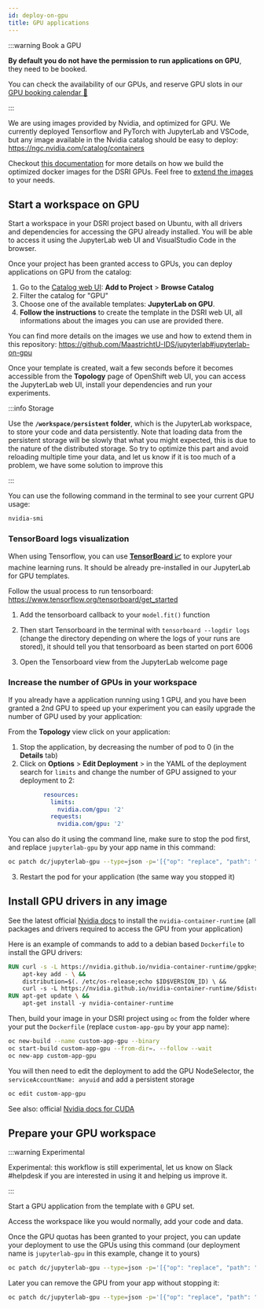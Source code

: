 ```yaml
---
id: deploy-on-gpu
title: GPU applications
---
```



:::warning Book a GPU

**By default you do not have the permission to run applications on GPU**, they need to be booked.

You can check the availability of our GPUs, and reserve GPU slots in our [GPU booking calendar 📅](/gpu-booking)

:::

We are using images provided by Nvidia, and optimized for GPU. We currently deployed Tensorflow and PyTorch with JupyterLab and VSCode, but any image available in the Nvidia catalog should be easy to deploy: https://ngc.nvidia.com/catalog/containers

Checkout [this documentation](https://github.com/MaastrichtU-IDS/jupyterlab#jupyterlab-on-gpu) for more details on how we build the optimized docker images for the DSRI GPUs. Feel free to [extend the images](https://github.com/MaastrichtU-IDS/jupyterlab#extend-an-image) to your needs.

## Start a workspace on GPU

Start a workspace in your DSRI project based on Ubuntu, with all drivers and dependencies for accessing the GPU already installed. You will be able to access it using the JupyterLab web UI and VisualStudio Code in the browser.

Once your project has been granted access to GPUs, you can deploy applications on GPU from the catalog:

1. Go to the [Catalog web UI](https://console-openshift-console.apps.dsri2.unimaas.nl/console/catalog): **Add to Project** > **Browse Catalog**
2. Filter the catalog for  "GPU"
3. Choose one of the available templates: **JupyterLab on GPU**.
4. **Follow the instructions** to create the template in the DSRI web UI, all informations about the images you can use are provided there.

You can find more details on the images we use and how to extend them in this repository: https://github.com/MaastrichtU-IDS/jupyterlab#jupyterlab-on-gpu

Once your template is created, wait a few seconds before it becomes accessible from the **Topology** page of OpenShift web UI, you can access the JupyterLab web UI, install your dependencies and run your experiments.

:::info Storage

Use the **`/workspace/persistent` folder**, which is the JupyterLab workspace, to store your code and data persistently. Note that loading data from the persistent storage will be slowly that what you might expected, this is due to the nature of the distributed storage. So try to optimize this part and avoid reloading multiple time your data, and let us know if it is too much of a problem, we have some solution to improve this

:::

You can use the following command in the terminal to see your current GPU usage:

```bash
nvidia-smi
```

### TensorBoard logs visualization

When using Tensorflow, you can use [**TensorBoard 📈**](https://www.tensorflow.org/tensorboard) to explore your machine learning runs. It should be already pre-installed in our JupyterLab for GPU templates.

Follow the usual process to run tensorboard: https://www.tensorflow.org/tensorboard/get_started

1. Add the tensorboard callback to your `model.fit()` function

2. Then start Tensorboard in the terminal with `tensorboard --logdir logs` (change the directory depending on where the logs of your runs are stored), it should tell you that tensorboard as been started on port 6006
3. Open the Tensorboard view from the JupyterLab welcome page


### Increase the number of GPUs in your workspace

If you already have a application running using 1 GPU, and you have been granted a 2nd GPU to speed up your experiment you can easily upgrade the number of GPU used by your application:

From the **Topology** view click on your application:

1. Stop the application, by decreasing the number of pod to 0 (in the **Details** tab)
2. Click on **Options** > **Edit Deployment** > in the YAML of the deployment search for `limits` and change the number of GPU assigned to your deployment to 2:

```yaml
          resources:
            limits:
              nvidia.com/gpu: '2'
            requests:
              nvidia.com/gpu: '2'
```

You can also do it using the command line, make sure to stop the pod first, and replace `jupyterlab-gpu` by your app name in this command:

```bash
oc patch dc/jupyterlab-gpu --type=json -p='[{"op": "replace", "path": "/spec/template/spec/containers/0/resources", "value": {"requests": {"nvidia.com/gpu": 2}, "limits": {"nvidia.com/gpu": 2}}}]'
```

3. Restart the pod for your application (the same way you stopped it)

## Install GPU drivers in any image

See the latest official [Nvidia docs](https://nvidia.github.io/nvidia-container-runtime) to install the `nvidia-container-runtime` (all packages and drivers required to access the GPU from your application)

Here is an example of commands to add to a debian based `Dockerfile` to install the GPU drivers:

```dockerfile
RUN curl -s -L https://nvidia.github.io/nvidia-container-runtime/gpgkey | \
    apt-key add - \ &&
    distribution=$(. /etc/os-release;echo $ID$VERSION_ID) \ &&
    curl -s -L https://nvidia.github.io/nvidia-container-runtime/$distribution/nvidia-container-runtime.list | 
RUN apt-get update \ &&
    apt-get install -y nvidia-container-runtime
```

Then, build your image in your DSRI project using `oc` from the folder where your put the `Dockerfile` (replace `custom-app-gpu` by your app name):

```bash
oc new-build --name custom-app-gpu --binary
oc start-build custom-app-gpu --from-dir=. --follow --wait
oc new-app custom-app-gpu
```

You will then need to edit the deployment to add the GPU NodeSelector, the `serviceAccountName: anyuid` and add a persistent storage

```bash
oc edit custom-app-gpu
```

See also: official [Nvidia docs for CUDA]( https://docs.nvidia.com/cuda/cuda-installation-guide-linux/index.html#debian-installation)

## Prepare your GPU workspace

:::warning Experimental

Experimental: this workflow is still experimental, let us know on Slack #helpdesk if you are interested in using it and helping us improve it.

:::

Start a GPU application from the template with `0` GPU set.

Access the workspace like you would normally, add your code and data.

Once the GPU quotas has been granted to your project, you can update your deployment to use the GPUs using this command (our deployment name is `jupyterlab-gpu` in this example, change it to yours)

```bash
oc patch dc/jupyterlab-gpu --type=json -p='[{"op": "replace", "path": "/spec/template/spec/containers/0/resources", "value": {"requests": {"nvidia.com/gpu": 1}, "limits": {"nvidia.com/gpu": 1}}}]'
```

Later you can remove the GPU from your app without stopping it:

```bash
oc patch dc/jupyterlab-gpu --type=json -p='[{"op": "replace", "path": "/spec/template/spec/containers/0/resources", "value": {"requests": {"nvidia.com/gpu": 0}, "limits": {"nvidia.com/gpu": 0}}}]'
```

<!-- 

You can check the availability of the 8 GPUs of the DSRI through the Maastricht University Outlook Calendar:

1. Go to the your UM Outlook Calendar (through the desktop or web application)
2. Create a new Calendar group named "DSRI GPUs"
3. Add the 8 `EQUIP-PHS1-DSRIGPU` numbered from 1 to 8, e.g. `EQUIP-PHS1-DSRIGPU1-1P` to this Calendar Group. This way you will be able to quickly see when a GPU is free or reserved

To reserve a GPU directly in the Calendar:

* Check for a GPU available in the period when you will need to use it
* Create an event for the period you expect you will need the GPU:
  - [ ] Put your the GPU number, and your DSRI project ID where we will add the GPU in the title, e.g. `GPU 3 for your-project-id`
  - [ ] Set the Duration to "**Full day**"
  - [ ] Ideally **reserve a week** (or more) from **Monday to Monday**
  - [ ] Don't hold the GPU for too long, other people needs it at UM! You can reserve it again later
  - [ ] Add the following users as **Attendees**: 
    * `vincent.emonet@maastrichtuniversity.nl` 
    * the `EQUIP-PHS1-DSRIGPU` email address of the GPU you want to reserve
* You should receive an email telling you if the reservation has been successful
  * This does not mean your reservation is completely validated, we will let you know through Slack or email if the reservation needs to be changed.

It is not mandatory to create the reservation in the Calendar, feel free to contact us on Slack or via email to make the reservation directly with us.

-->